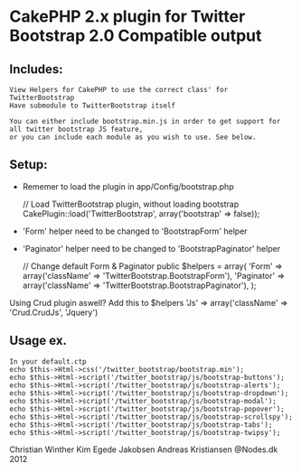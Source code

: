 CakePHP 2.x plugin for Twitter Bootstrap 2.0 Compatible output
============

Includes:
-------

	View Helpers for CakePHP to use the correct class' for TwitterBootstrap
	Have submodule to TwitterBootstrap itself

	You can either include bootstrap.min.js in order to get support for all twitter bootstrap JS feature,
	or you can include each module as you wish to use. See below.

Setup:
-------
* Rememer to load the plugin in app/Config/bootstrap.php

	// Load TwitterBootstrap plugin, without loading bootstrap
	CakePlugin::load('TwitterBootstrap', array('bootstrap' => false));

* 'Form' helper need to be changed to 'BootstrapForm' helper
* 'Paginator' helper need to be changed to 'BootstrapPaginator' helper

	// Change default Form & Paginator
	public $helpers = array(
		'Form'		=> array('className' => 'TwitterBootstrap.BootstrapForm'),
		'Paginator' => array('className' => 'TwitterBootstrap.BootstrapPaginator'),
	);


Using Crud plugin aswell?
	Add this to $helpers
		'Js'		=> array('className' => 'Crud.CrudJs', 'Jquery')

Usage ex.
-------
	In your default.ctp
	echo $this->Html->css('/twitter_bootstrap/bootstrap.min');
	echo $this->Html->script('/twitter_bootstrap/js/bootstrap-buttons');
	echo $this->Html->script('/twitter_bootstrap/js/bootstrap-alerts');
	echo $this->Html->script('/twitter_bootstrap/js/bootstrap-dropdown');
	echo $this->Html->script('/twitter_bootstrap/js/bootstrap-modal');
	echo $this->Html->script('/twitter_bootstrap/js/bootstrap-popover');
	echo $this->Html->script('/twitter_bootstrap/js/bootstrap-scrollspy');
	echo $this->Html->script('/twitter_bootstrap/js/bootstrap-tabs');
	echo $this->Html->script('/twitter_bootstrap/js/bootstrap-twipsy');


Christian Winther
Kim Egede Jakobsen
Andreas Kristiansen
@Nodes.dk 2012